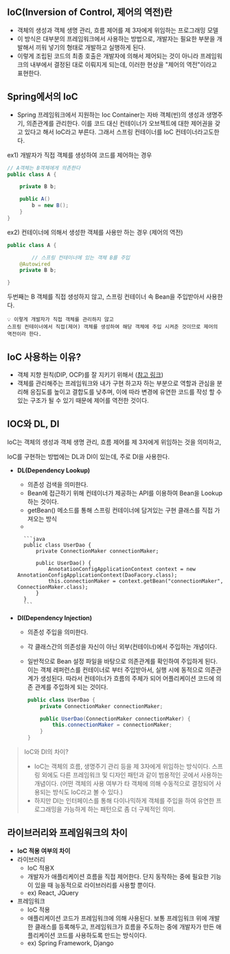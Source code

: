 ## IoC(Inversion of Control, 제어의 역전)란

- 객체의 생성과 객체 생명 관리, 흐름 제어를 제 3자에게 위임하는 프로그래밍 모델
- 이 방식은 대부분의 프레임워크에서 사용하는 방법으로, 개발자는 필요한 부분을 개발해서 끼워 넣기의 형태로 개발하고 실행하게 된다.
- 이렇게 조립된 코드의 최종 호출은 개발자에 의해서 제어되는 것이 아니라 프레임워크의 내부에서 결정된 대로 이뤄지게 되는데, 이러한 현상을 "제어의 역전"이라고 표현한다.

## Spring에서의 IoC

- Spring 프레임워크에서 지원하는 Ioc Container는 자바 객체(빈)의 생성과 생명주기, 의존관계를 관리한다. 이를 코드 대신 컨테이너가 오브젝트에 대한 제어권을 갖고 있다고 해서 IoC라고 부른다. 그래서 스프링 컨테이너를 IoC 컨테이너라고도한다.

ex1) 개발자가 직접 객체를 생성하여 코드를 제어하는 경우

```java
// A객체는 B객체에게 의존한다
public class A {

    private B b;

    public A()
        b = new B();
    }
}
```

ex2) 컨테이너에 의해서 생성한 객체를 사용만 하는 경우 (제어의 역전)

```java
public class A {

		// 스프링 컨테이너에 있는 객체 B를 주입
    @Autowired
    private B b;

}
```

두번째는 B 객체를 직접 생성하지 않고, 스프링 컨테이너 속 Bean을 주입받아서 사용한다.

<aside>

  
    💡 이렇게 개발자가 직접 객체를 관리하지 않고 
    스프링 컨테이너에서 직접(제어) 객체를 생성하여 해당 객체에 주입 시켜준 것이므로 제어의 역전이라 한다.

  
</aside>

## IoC 사용하는 이유?

- 객체 지향 원칙(DIP, OCP)를 잘 지키기 위해서 ([참고 링크](https://github.com/Cs-Java-Interview/Tech-Interview/blob/main/spring/container.md#%EC%8A%A4%ED%94%84%EB%A7%81-%EC%BB%A8%ED%85%8C%EC%9D%B4%EB%84%88%EB%A5%BC-%EC%82%AC%EC%9A%A9%ED%95%98%EB%8A%94-%EC%9D%B4%EC%9C%A0?))
- 객체를 관리해주는 프레임워크와 내가 구현 하고자 하는 부분으로 역할과 관심을 분리해 응집도를 높이고 결합도를 낮추며, 이에 따라 변경에 유연한 코드를 작성 할 수 있는 구조가 될 수 있기 때문에 제어를 역전한 것이다.

## IOC와 DL, DI

IoC는 객체의 생성과 객체 생명 관리, 흐름 제어를 제 3자에게 위임하는 것을 의미하고,

IoC를 구현하는 방법에는 DL과 DI이 있는데, 주로 DI을 사용한다.

- **DL(Dependency Lookup)**
    - 의존성 검색을 의미한다.
    - Bean에 접근하기 위해 컨테이너가 제공하는 API를 이용하여 Bean을 Lookup하는 것이다.
    - getBean() 메소드를 통해 스프링 컨테이너에 담겨있는 구현 클래스를 직접 가져오는 방식
    - 
        
        ```java
        public class UserDao {
            private ConnectionMaker connectionMaker;
            
            public UserDao() {
                AnnotationConfigApplicationContext context = new AnnotationConfigApplicationContext(DaoFacory.class);
                this.connectionMaker = context.getBean("connectionMaker", ConnectionMaker.class);
            }
        }
        ```
        
- **DI(Dependency Injection)**
    - 의존성 주입을 의미한다.
    - 각 클래스간의 의존성을 자신이 아닌 외부(컨테이너)에서 주입하는 개념이다.
    - 일반적으로 Bean 설정 파일을 바탕으로 의존관계를 확인하여 주입하게 된다.
    이는 객체 레퍼런스를 컨테이너로 부터 주입받아서, 실행 시에 동적으로 의존관계가 생성된다. 따라서 컨테이너가 흐름의 주체가 되어 어플리케이션 코드에 의존 관계를 주입하게 되는 것이다.
        
        ```java
        public class UserDao {
            private ConnectionMaker connectionMaker;
        
            public UserDao(ConnectionMaker connectionMaker) {
                this.connectionMaker = connectionMaker;
            }
        }
        ```
        

>   IoC와 DI의 차이?
> 
> - IoC는 객체의 흐름, 생명주기 관리 등을 제 3자에게 위임하는 방식이다. 스프링 외에도 다른 프레임워크 및 디자인 패턴과 같이 범용적인 곳에서 사용하는 개념이다. (어떤 객체의 사용 여부가 타 객체에 의해 수동적으로 결정되어 사용되는 방식도 IoC라고 볼 수 있다.)
> - 하지만 DI는 인터페이스를 통해 다이나믹하게 객체를 주입을 하여 유연한 프로그래밍을 가능하게 하는 패턴으로 좀 더 구체적인 의미.


## 라이브러리와 프레임워크의 차이

- **IoC 적용 여부의 차이**
- 라이브러리
    - IoC 적용X
    - 개발자가 애플리케이션 흐름을 직접 제어한다. 단지 동작하는 중에 필요한 기능이 있을 때 능동적으로 라이브러리를 사용할 뿐이다.
    - ex) React, JQuery
- 프레임워크
    - IoC 적용
    - 애플리케이션 코드가 프레임워크에 의해 사용된다. 보통 프레임워크 위에 개발한 클래스를 등록해두고, 프레임워크가 흐름을 주도하는 중에 개발자가 만든 애플리케이션 코드를 사용하도록 만드는 방식이다.
    - ex) Spring Framework, Django
